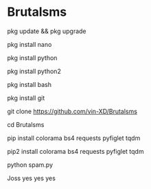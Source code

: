 # Brutalsms
pkg update && pkg upgrade

pkg install nano

pkg install python

pkg install python2

pkg install bash

pkg install git

git clone https://github.com/vin-XD/Brutalsms

cd Brutalsms

pip install colorama bs4 requests pyfiglet tqdm

pip2 install colorama bs4 requests pyfiglet tqdm

python spam.py

Joss yes yes yes
